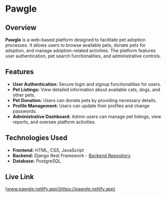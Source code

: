 # Pawgle

## Overview
**Pawgle** is a web-based platform designed to facilitate pet adoption processes. It allows users to browse available pets, donate pets for adoption, and manage adoption-related activities. The platform features user authentication, pet search functionalities, and administrative controls.

## Features
- **User Authentication:** Secure login and signup functionalities for users.
- **Pet Listings:** View detailed information about available cats, dogs, and other pets.
- **Pet Donation:** Users can donate pets by providing necessary details.
- **Profile Management:** Users can update their profiles and change passwords.
- **Administrative Dashboard:** Admin users can manage pet listings, view reports, and oversee platform activities.

## Technologies Used
- **Frontend:** HTML, CSS, JavaScript
- **Backend:** Django Rest Framework  - [Backend Repository](https://github.com/MrTuzzO/Pet_Adoption_BackendDRF)
- **Database:** PostgreSQL

## Live Link
[www.pawgle.netlify.app](https://pawgle.netlify.app)
